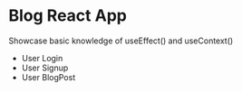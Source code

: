 # Blog React App 

Showcase basic knowledge of useEffect() and useContext()

- User Login
- User Signup
- User BlogPost


